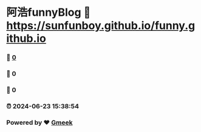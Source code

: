# 阿浩funnyBlog :link: https://sunfunboy.github.io/funny.github.io 
### :page_facing_up: [0](https://sunfunboy.github.io/funny.github.io/tag.html) 
### :speech_balloon: 0 
### :hibiscus: 0 
### :alarm_clock: 2024-06-23 15:38:54 
### Powered by :heart: [Gmeek](https://github.com/Meekdai/Gmeek)
